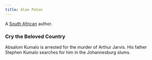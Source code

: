 ```yaml
---
title: Alan Paton
---
```


A [South African](../index.html) author.

### Cry the Beloved Country

Absalom Kumalo is arrested for the murder of Arthur Jarvis. His father Stephen Kumalo searches for him in the Johannesburg slums.
